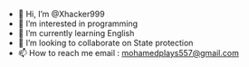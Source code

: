 - 👋 Hi, I’m @Xhacker999
- 👀 I’m interested in programming
- 🌱 I’m currently learning English
- 💞️ I’m looking to collaborate on State protection
- 📫 How to reach me email : mohamedplays557@gmail.com

<!---
Xhacker999/Xhacker999 is a ✨ special ✨ repository because its `README.md` (this file) appears on your GitHub profile.
You can click the Preview link to take a look at your changes.
--->
